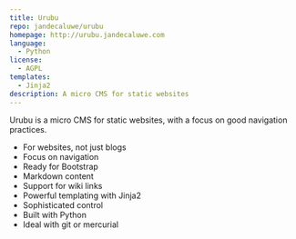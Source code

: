 ```yaml
---
title: Urubu 
repo: jandecaluwe/urubu 
homepage: http://urubu.jandecaluwe.com
language:
  - Python 
license:
  - AGPL 
templates:
  - Jinja2 
description: A micro CMS for static websites
---
```


Urubu is a micro CMS for static websites, with a focus on good navigation
practices.

* For websites, not just blogs
* Focus on navigation
* Ready for Bootstrap
* Markdown content
* Support for wiki links
* Powerful templating with Jinja2
* Sophisticated control
* Built with Python
* Ideal with git or mercurial


